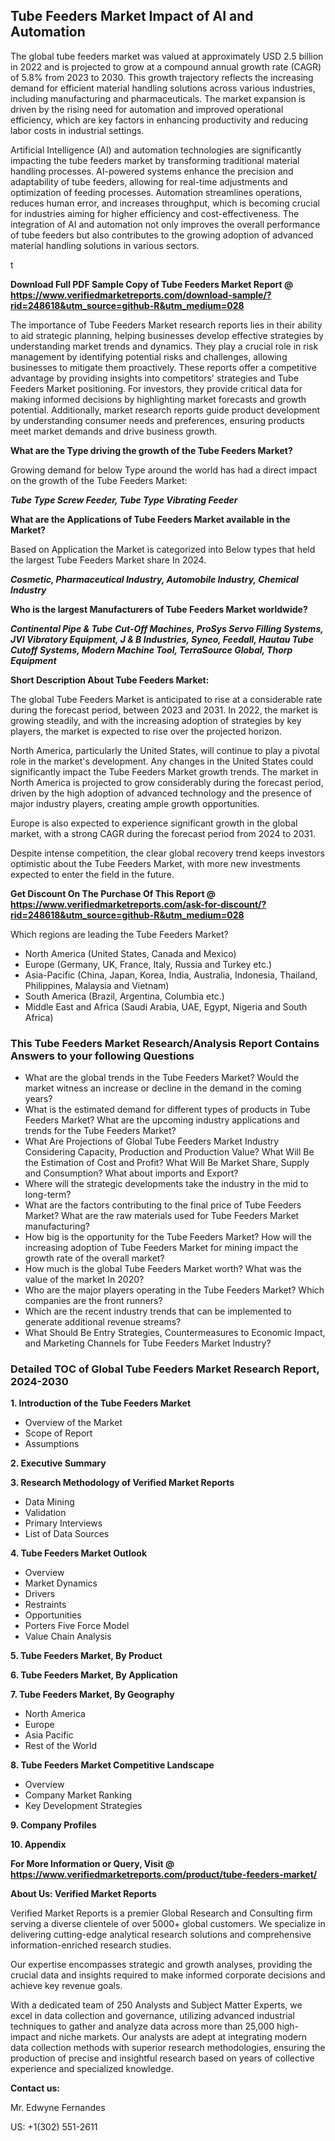 <h2>Tube Feeders Market Impact of AI and Automation</h2><p>The global tube feeders market was valued at approximately USD 2.5 billion in 2022 and is projected to grow at a compound annual growth rate (CAGR) of 5.8% from 2023 to 2030. This growth trajectory reflects the increasing demand for efficient material handling solutions across various industries, including manufacturing and pharmaceuticals. The market expansion is driven by the rising need for automation and improved operational efficiency, which are key factors in enhancing productivity and reducing labor costs in industrial settings.</p><p>Artificial Intelligence (AI) and automation technologies are significantly impacting the tube feeders market by transforming traditional material handling processes. AI-powered systems enhance the precision and adaptability of tube feeders, allowing for real-time adjustments and optimization of feeding processes. Automation streamlines operations, reduces human error, and increases throughput, which is becoming crucial for industries aiming for higher efficiency and cost-effectiveness. The integration of AI and automation not only improves the overall performance of tube feeders but also contributes to the growing adoption of advanced material handling solutions in various sectors.</p>t</p><p id="" class=""><strong>Download Full PDF Sample Copy of Tube Feeders Market Report @ <a href="https://www.verifiedmarketreports.com/download-sample/?rid=248618&utm_source=github-R&utm_medium=028" target="_blank">https://www.verifiedmarketreports.com/download-sample/?rid=248618&utm_source=github-R&utm_medium=028</a></strong></p><p>The importance of&nbsp;Tube Feeders Market research reports lies in their ability to aid strategic planning, helping businesses develop effective strategies by understanding market trends and dynamics. They play a crucial role in risk management by identifying potential risks and challenges, allowing businesses to mitigate them proactively. These reports offer a competitive advantage by providing insights into competitors' strategies and Tube Feeders Market positioning. For investors, they provide critical data for making informed decisions by highlighting market forecasts and growth potential. Additionally, market research reports guide product development by understanding consumer needs and preferences, ensuring products meet market demands and drive business growth.</p><p><strong>What are the&nbsp;Type driving the growth of the Tube Feeders Market?</strong></p><p id="" class="">Growing demand for below Type around the world has had a direct impact on the growth of the Tube Feeders Market:</p><em><strong>Tube Type Screw Feeder, Tube Type Vibrating Feeder</strong></em></p><strong>What are the&nbsp;Applications&nbsp;of Tube Feeders Market available in the Market?</strong></p><p id="" class="">Based on Application the Market is categorized into Below types that held the largest Tube Feeders Market share In 2024.</p><em><strong>Cosmetic, Pharmaceutical Industry, Automobile Industry, Chemical Industry</strong></em></p><strong>Who is the largest Manufacturers of Tube Feeders Market worldwide?</strong></p><p><em><strong>Continental Pipe & Tube Cut-Off Machines, ProSys Servo Filling Systems, JVI Vibratory Equipment, J & B Industries, Syneo, Feedall, Hautau Tube Cutoff Systems, Modern Machine Tool, TerraSource Global, Thorp Equipment</strong></em></p><p id="" class=""><strong>Short Description About Tube Feeders Market:</strong></p><p>The global Tube Feeders Market is anticipated to rise at a considerable rate during the forecast period, between 2023 and 2031. In 2022, the market is growing steadily, and with the increasing adoption of strategies by key players, the market is expected to rise over the projected horizon.</p><p>North America, particularly the United States, will continue to play a pivotal role in the market's development. Any changes in the United States could significantly impact the Tube Feeders Market growth trends. The market in North America is projected to grow considerably during the forecast period, driven by the high adoption of advanced technology and the presence of major industry players, creating ample growth opportunities.</p><p>Europe is also expected to experience significant growth in the global market, with a strong CAGR during the forecast period from 2024 to 2031.</p><p>Despite intense competition, the clear global recovery trend keeps investors optimistic about the Tube Feeders Market, with more new investments expected to enter the field in the future.</p><p id="" class=""><strong>Get Discount On The Purchase Of This Report @ <a href="https://www.verifiedmarketreports.com/ask-for-discount/?rid=248618&utm_source=github-R&utm_medium=028" target="_blank">https://www.verifiedmarketreports.com/ask-for-discount/?rid=248618&utm_source=github-R&utm_medium=028</a></strong></p>Which regions are leading the Tube Feeders Market?</p><ul><li>North America (United States, Canada and Mexico)</li><li>Europe (Germany, UK, France, Italy, Russia and Turkey etc.)</li><li>Asia-Pacific (China, Japan, Korea, India, Australia, Indonesia, Thailand, Philippines, Malaysia and Vietnam)</li><li>South America (Brazil, Argentina, Columbia etc.)</li><li>Middle East and Africa (Saudi Arabia, UAE, Egypt, Nigeria and South Africa)</li></ul><h3 id="" class="">This Tube Feeders Market Research/Analysis Report Contains Answers to your following Questions</h3><ul><li>What are the global trends in the Tube Feeders Market? Would the market witness an increase or decline in the demand in the coming years?</li><li>What is the estimated demand for different types of products in Tube Feeders Market? What are the upcoming industry applications and trends for the Tube Feeders Market?</li><li>What Are Projections of Global Tube Feeders Market Industry Considering Capacity, Production and Production Value? What Will Be the Estimation of Cost and Profit? What Will Be Market Share, Supply and Consumption? What about imports and Export?</li><li>Where will the strategic developments take the industry in the mid to long-term?</li><li>What are the factors contributing to the final price of Tube Feeders Market? What are the raw materials used for Tube Feeders Market manufacturing?</li><li>How big is the opportunity for the Tube Feeders Market? How will the increasing adoption of Tube Feeders Market for mining impact the growth rate of the overall market?</li><li>How much is the global Tube Feeders Market worth? What was the value of the market In 2020?</li><li>Who are the major players operating in the Tube Feeders Market? Which companies are the front runners?</li><li>Which are the recent industry trends that can be implemented to generate additional revenue streams?</li><li>What Should Be Entry Strategies, Countermeasures to Economic Impact, and Marketing Channels for Tube Feeders Market Industry?</li></ul><h3 id="" class="">Detailed TOC of Global Tube Feeders Market Research Report, 2024-2030</h3><p id="" class=""><strong>1. Introduction of the Tube Feeders Market</strong></p><ul><li>Overview of the Market</li><li>Scope of Report</li><li>Assumptions</li></ul><p id="" class=""><strong>2. Executive Summary</strong></p><p id="" class=""><strong>3. Research Methodology of Verified Market Reports</strong></p><ul><li>Data Mining</li><li>Validation</li><li>Primary Interviews</li><li>List of Data Sources</li></ul><p id="" class=""><strong>4. Tube Feeders Market Outlook</strong></p><ul><li>Overview</li><li>Market Dynamics</li><li>Drivers</li><li>Restraints</li><li>Opportunities</li><li>Porters Five Force Model</li><li>Value Chain Analysis</li></ul><p id="" class=""><strong>5. Tube Feeders Market, By Product</strong></p><p id="" class=""><strong>6. Tube Feeders Market, By Application</strong></p><p id="" class=""><strong>7. Tube Feeders Market, By Geography</strong></p><ul><li>North America</li><li>Europe</li><li>Asia Pacific</li><li>Rest of the World</li></ul><p id="" class=""><strong>8. Tube Feeders Market Competitive Landscape</strong></p><ul><li>Overview</li><li>Company Market Ranking</li><li>Key Development Strategies</li></ul><p id="" class=""><strong>9. Company Profiles</strong></p><p id="" class=""><strong>10. Appendix</strong></p><p id="" class=""><strong>For More Information or Query, Visit @ <a href="https://www.verifiedmarketreports.com/product/tube-feeders-market/" target="_blank">https://www.verifiedmarketreports.com/product/tube-feeders-market/</a></strong></p><p id="" class=""><strong>About Us: Verified Market Reports</strong></p><p id="" class="">Verified Market Reports is a premier Global Research and Consulting firm serving a diverse clientele of over 5000+ global customers. We specialize in delivering cutting-edge analytical research solutions and comprehensive information-enriched research studies.</p><p id="" class="">Our expertise encompasses strategic and growth analyses, providing the crucial data and insights required to make informed corporate decisions and achieve key revenue goals.</p><p id="" class="">With a dedicated team of 250 Analysts and Subject Matter Experts, we excel in data collection and governance, utilizing advanced industrial techniques to gather and analyze data across more than 25,000 high-impact and niche markets. Our analysts are adept at integrating modern data collection methods with superior research methodologies, ensuring the production of precise and insightful research based on years of collective experience and specialized knowledge.</p><p id="" class=""><strong>Contact us:</strong></p><p id="" class="">Mr. Edwyne Fernandes</p><p id="" class="">US: +1(302) 551-2611</p>